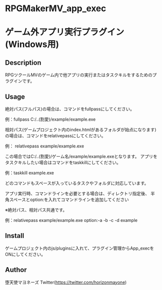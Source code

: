 # RPGMakerMV_app_exec
# ゲーム外アプリ実行プラグイン(Windows用)

## Description
RPGツクールMVのゲーム内で他アプリの実行またはタスクキルをするためのプラグインです。

## Usage
絶対パス(フルパス)の場合は、コマンドをfullpassにしてください。

例：fullpass C:/..(割愛)/example/example.exe

相対パス(ゲームプロジェクト内のindex.htmlがあるフォルダが始点になります)
の場合は、コマンドをrelativepassにしてください。

例： relativepass example/example.exe

この場合ではC:/..(割愛)/ゲーム名/example/example.exeとなります。
アプリをタスクキルしたい場合はコマンドをtaskkillにしてください。

例：taskkill example.exe

どのコマンドもスペースが入っているタスクやフォルダに対応しています。

アプリ実行時、コマンドラインを必要とする場合は、ディレクトリ指定後、
半角スペースとoption:を入れてコマンドラインを追加してください

※絶対パス、相対パス共通です。

例：relativepass example/example.exe option:-a -b -c -d example

## Install
ゲームプロジェクト内のjs/pluginsに入れて、プラグイン管理からApp_execをONにしてください。

## Author
堕天使マヨネーズ Twitter(https://twitter.com/horizonmayone)
